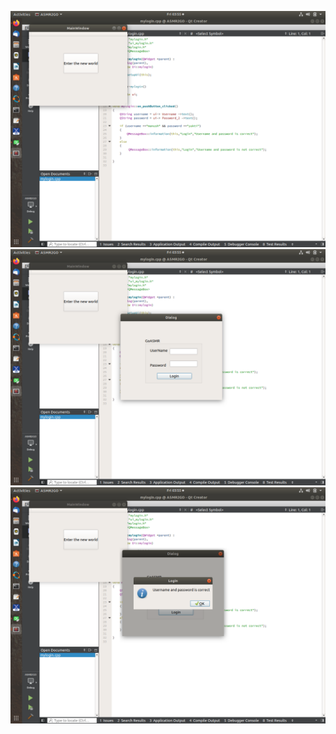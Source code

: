 ![alt text](https://raw.githubusercontent.com/PatelManush/Final_Submission_ASMR2GO/master/Software/Source_Code_Revision/Login/Screenshot%20from%202020-04-17%2003-55-21.png)
![alt text](https://github.com/PatelManush/Final_Submission_ASMR2GO/blob/master/Software/Source_Code_Revision/Login/Screenshot%20from%202020-04-17%2003-55-26.png)
![alt text](https://github.com/PatelManush/Final_Submission_ASMR2GO/blob/master/Software/Source_Code_Revision/Login/Screenshot%20from%202020-04-17%2003-55-49.png)
